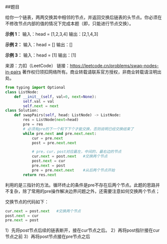 ##题目

给你一个链表，两两交换其中相邻的节点，并返回交换后链表的头节点。你必须在不修改节点内部的值的情况下完成本题（即，只能进行节点交换）。

**示例 1：**
输入：head = [1,2,3,4]
输出：[2,1,4,3]

**示例 2：**
输入：head = []
输出：[]

**示例 3：**
输入：head = [1]
输出：[1]

来源：力扣（LeetCode）
链接：https://leetcode.cn/problems/swap-nodes-in-pairs
著作权归领扣网络所有。商业转载请联系官方授权，非商业转载请注明出处。


~~~python
from typing import Optional
class ListNode:
    def __init__(self, val=0, next=None):
        self.val = val
        self.next = next
class Solution:
    def swapPairs(self, head: ListNode) -> ListNode:
        res = ListNode(next=head)
        pre = res
        # 必须有pre的下一个和下下个才能交换，否则说明已经交换结束了
        while pre.next and pre.next.next:
            cur = pre.next
            post = pre.next.next

            # pre，cur，post对应最左，中间的，最右边的节点
            cur.next = post.next   #交换两个节点
            post.next = cur
            pre.next = post
            pre = pre.next.next    #从后两个节点开始
        return res.next
~~~

利用的是三指针的方法。循环终止的条件是pre不存在后两个节点。此题的思路并不复杂，除了常用的pre操作解决边界问题之外，还需要注意如何交换两个节点；

交换节点的代码如下：
~~~python
cur.next = post.next   #交换两个节点
post.next = cur
pre.next = post
~~~

1）先将post节点后续的链表断开，接在cur节点之后。
2）再将post指针接在cur节点之前
3）再将post节点接在pre节点之后